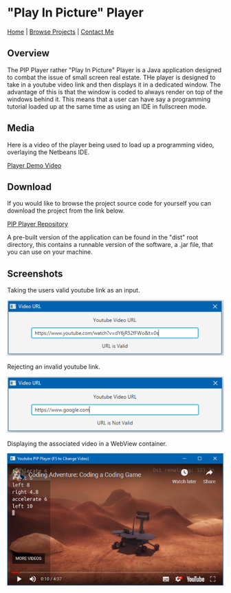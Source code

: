 # "Play In Picture" Player

[Home](../../../index.md)
|
[Browse Projects](../../browse_projects/browse_projects.md)
|
[Contact Me](../../contact_me/contact_me.md)

## Overview

The PIP Player rather "Play In Picture" Player is a Java application designed to combat the issue of small screen real estate. THe player is designed to take in a youtube video link and then displays it in a dedicated window. The advantage of this is that the window is coded to always render on top of the windows behind it. This means that a user can have say a programming tutorial loaded up at the same time as using an IDE in fullscreen mode.

## Media

Here is a video of the player being used to load up a programming video, overlaying the Netbeans IDE.

[Player Demo Video](https://www.youtube.com/watch?v=YlGqGQ612u4)

## Download

If you would like to browse the project source code for yourself you can download the project from the link below.

[PIP Player Repository](https://github.com/JGoodHub/Play-In-Picture-Player)

A pre-built version of the application can be found in the "dist" root directory, this contains a runnable version of the software, a .jar file, that you can use on your machine.

## Screenshots

Taking the users valid youtube link as an input.

![Image of URL Extractor](images/url_extractor_valid.png)

Rejecting an invalid youtube link.

![Image of URL Extractor](images/url_extractor_invalid.png)

Displaying the associated video in a WebView container.

![Image of Video Playing](images/video_playing.png)
